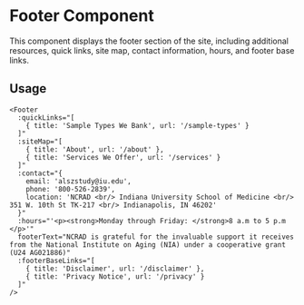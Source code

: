 # Footer Component

This component displays the footer section of the site, including additional resources, quick links, site map, contact information, hours, and footer base links.

## Usage

```
<Footer
  :quickLinks="[
    { title: 'Sample Types We Bank', url: '/sample-types' }
  ]"
  :siteMap="[
    { title: 'About', url: '/about' },
    { title: 'Services We Offer', url: '/services' }
  ]"
  :contact="{
    email: 'alszstudy@iu.edu',
    phone: '800-526-2839',
    location: 'NCRAD <br/> Indiana University School of Medicine <br/> 351 W. 10th St TK-217 <br/> Indianapolis, IN 46202'
  }"
  :hours="'<p><strong>Monday through Friday: </strong>8 a.m to 5 p.m </p>'"
  footerText="NCRAD is grateful for the invaluable support it receives from the National Institute on Aging (NIA) under a cooperative grant (U24 AG021886)"
  :footerBaseLinks="[
    { title: 'Disclaimer', url: '/disclaimer' },
    { title: 'Privacy Notice', url: '/privacy' }
  ]"
/>
```
